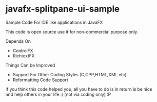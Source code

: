 # javafx-splitpane-ui-sample
Sample Code For IDE like applications in JavaFX

This code is open source use it for non-commercial purpose only.

Depends On 
* ControlFX
* RichtextFX


Things Can be Improved
* Support For Other Coding Styles (C,CPP,HTML,XML etc)
* Reformatting Code Support

If you think this code helped you, all you have to do is in return is be nice and help others in your life :) (not via coding only) :P
